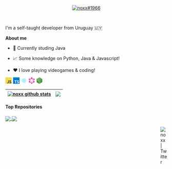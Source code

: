 <p align="center"><a href="https://youtube.com/c/ImNox"><img width="80%" alt="noxx#1966" src="https://mattermark.com/developers-developers-developers-expensive/" /></a></p>

<br />

I'm a self-taught developer from Uruguay 🇺🇾

**About me**

- 💼 Currently studing Java

- 📈 Some knowledge on Python, Java & Javascript!

- ❤️ I love playing videogames & coding!

<code><img height="20" alt="javascript" src="https://raw.githubusercontent.com/github/explore/80688e429a7d4ef2fca1e82350fe8e3517d3494d/topics/javascript/javascript.png"></code>
<code><img height="20" alt="typescript" src="https://raw.githubusercontent.com/github/explore/80688e429a7d4ef2fca1e82350fe8e3517d3494d/topics/typescript/typescript.png"></code>
<code><img height="20" alt="react" src="https://raw.githubusercontent.com/github/explore/80688e429a7d4ef2fca1e82350fe8e3517d3494d/topics/react/react.png"></code>
<code><img height="20" alt="graphql" src="https://raw.githubusercontent.com/github/explore/5c058a388828bb5fde0bcafd4bc867b5bb3f26f3/topics/graphql/graphql.png"></code>
<code><img height="20" alt="nodejs" src="https://raw.githubusercontent.com/github/explore/80688e429a7d4ef2fca1e82350fe8e3517d3494d/topics/nodejs/nodejs.png"></code>    


| <a href="https://github.com/noxx01"><img align="center" src="https://github-readme-stats.vercel.app/api?username=noxx01&show_icons=true&include_all_commits=true&theme=buefy&hide_border=true" alt="noxx github stats" /></a> | <a href="https://github.com/noxx01/github-readme-stats"><img align="center" src="https://github-readme-stats.vercel.app/api/top-langs/?username=noxx01&layout=compact&theme=buefy&hide_border=true" /></a> |
| ------------- | ------------- |

#### Top Repositories


<a href="https://github.com/noxx01/github-readme-stats">
  <img align="center" src="https://github-readme-stats.vercel.app/api/pin/?username=noxx01&repo=JavaKeyboardEntry&theme=buefy" />
</a>
<a href="https://github.com/noxx01/github-readme-stats">
  <img align="center" src="https://github-readme-stats.vercel.app/api/pin/?username=noxx01&repo=javaivacalculator&theme=buefy" />
</a>

<br />
<br />

<a href="https://twitter.com/elnoxx16">
  <img align="right" alt="noxx | Twitter" width="21px" src="https://raw.githubusercontent.com/anuraghazra/anuraghazra/master/assets/twitter.svg" />
</a>
